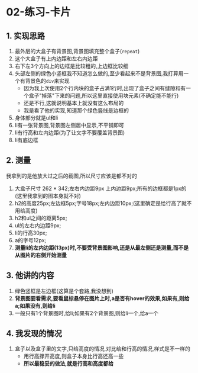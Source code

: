 # 02-练习-卡片

## 1. 实现思路

1. 最外层的大盒子有背景图,背景图填充整个盒子(`repeat`)
2. 这个大盒子有上内边距和左右内边距
3. 右下左3个方向上的边框是比较粗的,上边框比较细
4. 头部左侧的绿色小竖框我不知道怎么做的,至少看起来不是背景图,我打算用一个有背景色的`div`来实现
   - 因为我上次使用2个行内块的盒子占满1行时,出现了盒子之间有缝隙和有一个盒子"掉落"下来的问题,所以这里直接使用块元素(不确定能不能行)
   - 还是不行,这就说明基本上就没有这么布局的
   - 我是看了他的实现,知道那个绿色竖线是边框的
5. 身体部分就是ul和li
6. li有一张背景图,背景图左侧居中显示,不平铺即可
7. li有行高和左内边距(为了让文字不要覆盖背景图)
8. li有底边框

## 2. 测量

我拿到的是他放大过之后的截图,所以尺寸应该是都不对的

1. 大盒子尺寸 262 * 342;左右内边距9px 上内边距9px;所有的边框都是1px的(这里我拿到的图本身就不对)
2. h2的高度25px;左边框5px;字号18px;左内边距10px;(这里确定是给行高了就不用给高度)
3. h2和ul之间的距离5px;
4. ul的左右内边距9px;
5. li的行高30px;
6. a的字号12px;
7. **测量li的左内边距(13px)时,不要受背景图影响,还是从最左侧还是测量,而不是从图片的右侧开始测量**

## 3. 他讲的内容

1. 绿色竖框是左边框(这算是个套路,我没想到)
2. **背景图要看需求,要看鼠标悬停在图片上时,a是否有hover的效果,如果有,则给a;如果没有,则给li**
3. 一般只有1个背景图时,给li;如果有2个背景图,则给li一个,给a一个

## 4. 我发现的情况

1. 盒子以及盒子里的文字,只给高度的情况,对比给和行高的情况,样式是不一样的
    - 用行高撑开高度,则盒子本身比行高还高一些
    - **所以最稳妥的做法,就是行高和高度都给**